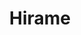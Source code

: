 ---
layout: place
title: "Hirame"
permalink: /new-york/yorktown-heights/hirame.html
stateAbbr: NY
stateName: New York
cityName: Yorktown Heights
seo:
  name: "Hirame"
  type: Restaurant
  links: https://www.hiramesushi.com/
description: "Looking for sushi in Yorktown Heights, New York? Check out Hirame for a delightful Japanese dining experience. Enjoy a variety of sushi and other dishes in a..."
place_id: ChIJF0730xy3wokR8sBlnVREGv0
photos:
  - name: >-
      places/ChIJF0730xy3wokR8sBlnVREGv0/photos/AeeoHcIUCtWnfazYyd7FYCq-pZ-9JBf1bF1yvrdyQRrvN-2QzDwo2Ay-YzZqVOrGn4fuFol6PzWp9aHNT3kbdkSJjaSN_E5Hiuv92AOihXVELBXBZ8wv0UkQY_Jo9N260kEnAAwBld0Ld7ekouGPFrMJx70jU62JqIugIAOxRIx-UvfZjl0jSgsFyLW_0d2pmIg4bkTPat4g8ON-hckHpeuTVhmG_soXgQ9XjwHKjwBJwkFIJx52j6gNkyDHOjNVDm1oQR_TmN0-DrhYniFkSWobBPt8pGuepfJ3N4O4wfyUbd-xyh65EonG9L9ms72u9KTZdPXTjXSvDXN67bINa0wbK7Yb7ROmLtYeTSwwJArfZHvJLDV4mIZf-Nv9BkBDN9k0_pwkAl5pweRjBNRWki7VhQ15lIKfHIwSeaVQk-dQPFI
    widthPx: 4800
    heightPx: 3600
    authorAttributions:
      - displayName: KusionLion
        uri: https://maps.google.com/maps/contrib/103266868359858339889
        photoUri: >-
          https://lh3.googleusercontent.com/a-/ALV-UjXUx7ybVX2KJEoWGsgRRKK2XncpBwfvR9L33sZoSJ4MJ2bKYKg=s100-p-k-no-mo
    flagContentUri: >-
      https://www.google.com/local/imagery/report/?cb_client=maps_api_places.places_api&image_key=!1e10!2sCIHM0ogKEICAgICtn-G9BA&hl=en-US
    googleMapsUri: >-
      https://www.google.com/maps/place//data=!3m4!1e2!3m2!1sCIHM0ogKEICAgICtn-G9BA!2e10!4m2!3m1!1s0x89c2b71cd3f74e17:0xfd1a44549d65c0f2
  - name: >-
      places/ChIJF0730xy3wokR8sBlnVREGv0/photos/AeeoHcIk0mZFOODepUMo9B204Em9_xKKF4arisu1GLZuJDLEpxlqF-3u40VdxcKgqHng97IzR76ATJQfFex3BjXUmnU70dXFXrrUWBDerWQsaiWZiZE64t8RweV7hUggjAcg_CqAC8gEIoUmzAdUmg0ol0iJpGtTGtyZOGGJEcjk18xlvL5nWxGAdpefD-ccqQaGgWhNMGfFBcms1mCeeDjV2KRHwT3TalHTVYiNSR1mt7KuqfsRmcvxvYoYexCN5I1JBUsFfTh7KjFSK95dlHiUX4NnwKdUwSSL0V-2okYYH5IqnDzzgnJe1lQ6HDTUT5eG1UhBmJ-f6xsvv9ObfilV-kaL7zg-hmPVSV3GC0UzcWxS3OtPrOCHrVgJFrAVqEjwRjduX8q8G3c9RbOSzlRAyExQdJhA3OLyRKWREXaQBu-Hb4g
    widthPx: 3000
    heightPx: 4000
    authorAttributions:
      - displayName: V Hok
        uri: https://maps.google.com/maps/contrib/105491962620880850405
        photoUri: >-
          https://lh3.googleusercontent.com/a-/ALV-UjUROBkHU0vfuckdOd7A9aezQMJX-Rn8mXIK9AVJD5j-dHsWrMDpdA=s100-p-k-no-mo
    flagContentUri: >-
      https://www.google.com/local/imagery/report/?cb_client=maps_api_places.places_api&image_key=!1e10!2sCIHM0ogKEICAgIDJvqr7zwE&hl=en-US
    googleMapsUri: >-
      https://www.google.com/maps/place//data=!3m4!1e2!3m2!1sCIHM0ogKEICAgIDJvqr7zwE!2e10!4m2!3m1!1s0x89c2b71cd3f74e17:0xfd1a44549d65c0f2
  - name: >-
      places/ChIJF0730xy3wokR8sBlnVREGv0/photos/AeeoHcJwucQwUajwL_uHLFC1hpl7KcxC-qnd7SUgjNd-TYyXzIoxtkcInkWxKlNMpJnZkEDfbjIXqPPTGLrA_EWNkuO7XhsHXQcmSZJ6RTauGci9HqlP7VE0AGjotYercTmY3KtXULt33wRqZ5ta8kzWjjN5pmhzn0-0qAoaR8H4hFh4bkf9qWCjGGAeLU69NHvGcVBHaF7gP6we95tO2L124yhWllLK0GURIcmwxpEtM5e1xqRld2fw7p9RVEQhgPMRyxFQxbzIpqE3_XLU9MBmMr3P782XrXkfjf_T0Q-8Fhn1R3lrLm395GEB--k1dkX__NK_5W7j7dBAYWEDzx3xMB-wrk6u46AYvgC5-pPYQGAo-tb7QhdEdbaRTeBRI8GJfE7Nqp-GGpD6LxF3DlUQRLWu1pb3hIzPA5go1xkErBIybM-v
    widthPx: 3024
    heightPx: 4032
    authorAttributions:
      - displayName: Danny L
        uri: https://maps.google.com/maps/contrib/102454269628640742671
        photoUri: >-
          https://lh3.googleusercontent.com/a-/ALV-UjUSznPYnSsN1wL2bk2AOKEb5Cwlm6N0nhdrwICnndIJRSQMQ5kN=s100-p-k-no-mo
    flagContentUri: >-
      https://www.google.com/local/imagery/report/?cb_client=maps_api_places.places_api&image_key=!1e10!2sCIHM0ogKEICAgICZ1sakiQE&hl=en-US
    googleMapsUri: >-
      https://www.google.com/maps/place//data=!3m4!1e2!3m2!1sCIHM0ogKEICAgICZ1sakiQE!2e10!4m2!3m1!1s0x89c2b71cd3f74e17:0xfd1a44549d65c0f2
  - name: >-
      places/ChIJF0730xy3wokR8sBlnVREGv0/photos/AeeoHcIM9pkP-3QUXGD68pnRm_cnjKk8rtOAZd5e2kPHCy8-wKUrrxOXTpspgSQw6I3xk1_R2MNV5ozX95pbVEyiWma8eTNIw4-v3YiuxzixIf5Ku_jP0vtTKtio8Kpe6lc_3T9hwEGF5H3utNMitfp9ZfA3dKnIyb4D9lotnjZn01vTCYZdj72cpL2MYjLgsaVxxmoKjR_TAsDey_TdRoodiPvF9Ccmt4u6dgGznvaveHmk5BK6gkEKtdspNUol_OSJ9SshBkoDEL-syBwhBFHwkBVLl16zcjErh1Rnl7GFTQFORs_Ga2a1Ym7BoYE2sY9EfoGk7PMuUDWYxh03W5R9ztwXOB88eMNdrOxA68f-Qc-X2hQW0Enf8RnvsDQOzoS8c3SlbiaiCnSG5E34b__o_ksFzX1juT2nJv_aAWqMPw3wRB-v
    widthPx: 4000
    heightPx: 3000
    authorAttributions:
      - displayName: Bob Considine
        uri: https://maps.google.com/maps/contrib/104896736317714606454
        photoUri: >-
          https://lh3.googleusercontent.com/a-/ALV-UjU7lxHFR47CZHhD_GQABTlXakx1Y0WfOijGUUYPXJxjC1g86crnDg=s100-p-k-no-mo
    flagContentUri: >-
      https://www.google.com/local/imagery/report/?cb_client=maps_api_places.places_api&image_key=!1e10!2sCIHM0ogKEICAgIDm36ukjAE&hl=en-US
    googleMapsUri: >-
      https://www.google.com/maps/place//data=!3m4!1e2!3m2!1sCIHM0ogKEICAgIDm36ukjAE!2e10!4m2!3m1!1s0x89c2b71cd3f74e17:0xfd1a44549d65c0f2
  - name: >-
      places/ChIJF0730xy3wokR8sBlnVREGv0/photos/AeeoHcJqHEgg4Ohen2O--ZrzACcejDlg9RWnzN5BXYHYuoS0XS2cQd1XOdj1vCiGgzbZ1P-wA6M89LYs9kG7lOVn5abW714bRaDJCdOpM-271y2tnEg5ao1PqR-wJt0en6y0-M7w_aZ9LG8tAw3ZPO8-68jnzZc8QHzQroOWnPKvYg5RxNgzy_mXE2tDIc3VcjmXJr07_pEUJbqR4huYjy4gFO52z3BKr4D2_ZMLrEN4BJ3iT9n6nNTpcOMSXzeUtiB7ZZ-GaGZ2W3PHIFWrhPldX1DJ2sKHuYgtEe6jq7OMFlOnUSuAvx3nxwxw2KAFwI_kwXWVW4jP4HA7Bb3pcAJY4cR5t71jl2DE-fPl9DeKpOLDizMcBlvh-5ltuz0V--7TTEmE1m5wsqBA44_2mLQu95jpIR1Ju4uVJcn45Hrqr5N_mAw
    widthPx: 4000
    heightPx: 3000
    authorAttributions:
      - displayName: Bob Considine
        uri: https://maps.google.com/maps/contrib/104896736317714606454
        photoUri: >-
          https://lh3.googleusercontent.com/a-/ALV-UjU7lxHFR47CZHhD_GQABTlXakx1Y0WfOijGUUYPXJxjC1g86crnDg=s100-p-k-no-mo
    flagContentUri: >-
      https://www.google.com/local/imagery/report/?cb_client=maps_api_places.places_api&image_key=!1e10!2sCIHM0ogKEICAgIDm38vhuAE&hl=en-US
    googleMapsUri: >-
      https://www.google.com/maps/place//data=!3m4!1e2!3m2!1sCIHM0ogKEICAgIDm38vhuAE!2e10!4m2!3m1!1s0x89c2b71cd3f74e17:0xfd1a44549d65c0f2
  - name: >-
      places/ChIJF0730xy3wokR8sBlnVREGv0/photos/AeeoHcJBo3qS3j_SKya6nmCHvLOOusl4SlgU-jxNlUQT7QNHpHD5arGf5jPrPPBueqUUiNFLHNYqhy-J4CMwg6XYRNrB0b8is--4pWkW59wM-LXapGG54oQ1d0OA2WpqLQKI08PKcrl7GjI0qmdUahFLYqemrqHsIDjFXkWeWdAX9dBrVBfVtoiMy6v3PvvVzDPvIeZDDwLa8oAa9pmqRvlTIrcZcuY_04K0h0NZN5-0YssyjSZzttnE8pF6eN302YpRst-uawr6A3UsJjnrhllltaFTkd-SUAuuWCXC_LYRX6gchGxMsCOEM1-xEpMVsB9zM4U8aFYtr2gnzvJvULoq3UQEvIWemA4v721mFaxnkSz2pkKOstWu1LB7WQ-73XIAB-JSQqjnp4csLKmuzNkong0VjbTTdwba0kPWHcHA3Ww
    widthPx: 3024
    heightPx: 4032
    authorAttributions:
      - displayName: Danny L
        uri: https://maps.google.com/maps/contrib/102454269628640742671
        photoUri: >-
          https://lh3.googleusercontent.com/a-/ALV-UjUSznPYnSsN1wL2bk2AOKEb5Cwlm6N0nhdrwICnndIJRSQMQ5kN=s100-p-k-no-mo
    flagContentUri: >-
      https://www.google.com/local/imagery/report/?cb_client=maps_api_places.places_api&image_key=!1e10!2sCIHM0ogKEICAgICZ1sakSQ&hl=en-US
    googleMapsUri: >-
      https://www.google.com/maps/place//data=!3m4!1e2!3m2!1sCIHM0ogKEICAgICZ1sakSQ!2e10!4m2!3m1!1s0x89c2b71cd3f74e17:0xfd1a44549d65c0f2
  - name: >-
      places/ChIJF0730xy3wokR8sBlnVREGv0/photos/AeeoHcKkfyJDiwGsRdsqmmgR7HfcdjJ8OQtdak_f7vkRrtECW8aJHzJW44iQtDsJantkZZk6b-Zxb4dPp9fsj6avNfmKGHs9QjqsA3xjoIVmtlnlo6ck1M1Vq5vPMg6pDML0bVtzeT8QKFSXoacpdzSJDNQQDQVMWTC5O9HHRmGoRB1C0S794NFTIJo2coErSA21KlSqmY1JA35HPVRG4mgMsOS1XswYPxi13q_hqpeS_zbtioVn6WuIc-2XLrabhbqPN7I_kLRXfIyKYukHVhpZfpdR0PRc5emJKUPkO4q65J79vDGXS-MpIY9Jdg2KFymDEnXiGf2nvvjylo9oGmeUo01kMB6B40SpqyqxmKaTyBdVj09TE8feH0FD1ZNx4LddTN4_j2OL_uc3QK-qASEFEc5YYimNDMlXxvTG4BaQbYQaoPX4
    widthPx: 396
    heightPx: 357
    authorAttributions:
      - displayName: Suzanne Campo
        uri: https://maps.google.com/maps/contrib/116234029151386155053
        photoUri: >-
          https://lh3.googleusercontent.com/a-/ALV-UjWMdmngCghn40Noi6u9SKdIl1p5ryUAdbPehEhUVNZ0YDAXvII=s100-p-k-no-mo
    flagContentUri: >-
      https://www.google.com/local/imagery/report/?cb_client=maps_api_places.places_api&image_key=!1e10!2sCIHM0ogKEICAgIDBwomjoAE&hl=en-US
    googleMapsUri: >-
      https://www.google.com/maps/place//data=!3m4!1e2!3m2!1sCIHM0ogKEICAgIDBwomjoAE!2e10!4m2!3m1!1s0x89c2b71cd3f74e17:0xfd1a44549d65c0f2
  - name: >-
      places/ChIJF0730xy3wokR8sBlnVREGv0/photos/AeeoHcI7Mmfoh5znqtqL75gFbLl2CjNfIdX6u4uMRCH5duCAiDVvPGhGiPWOA4uIO9vjab7f6hkyld4qXMKx6iQq3_ciMTEjyNu1TImzBdkHJwnJIaV7o-2wlKeJq316zUbgOrhe8o1KqLbsonXOCJk_TfZLNrqasoXmH8eIIal8p_KrK_aYCwnm1nnDykW9cxzVZLbJDvzHH8FHreFavQrx8EdK8TSHurP_gA0uzVVrUER7wLT-u1P9iJKElXKkwxLTK1DI5nwJVL7L7WTX8AWeYty84qLFBTD1FRZm5wcviNMayl7C_kltoIfALxMizCD4gHKzcXEdR-siCY309kMPbqhW8Uvyx_Rds7KGhNY5Pyj8RZQnK6tbywHVkm5qMUWYsPPh3LwkOTGC4-DX5GvZCG-X8sk7-Zt5bJREmqx6Uqoo1A
    widthPx: 417
    heightPx: 530
    authorAttributions:
      - displayName: Suzanne Campo
        uri: https://maps.google.com/maps/contrib/116234029151386155053
        photoUri: >-
          https://lh3.googleusercontent.com/a-/ALV-UjWMdmngCghn40Noi6u9SKdIl1p5ryUAdbPehEhUVNZ0YDAXvII=s100-p-k-no-mo
    flagContentUri: >-
      https://www.google.com/local/imagery/report/?cb_client=maps_api_places.places_api&image_key=!1e10!2sCIHM0ogKEICAgIDBwom1Kg&hl=en-US
    googleMapsUri: >-
      https://www.google.com/maps/place//data=!3m4!1e2!3m2!1sCIHM0ogKEICAgIDBwom1Kg!2e10!4m2!3m1!1s0x89c2b71cd3f74e17:0xfd1a44549d65c0f2
  - name: >-
      places/ChIJF0730xy3wokR8sBlnVREGv0/photos/AeeoHcJpm1Hh9qVTSN66BnEpV0MlR5-lU7RX7q3ptRxEPumZ8pAyBqPpbhUUArWAGkYC22fwonHyHd1FAUnV1ZB1e7Q2X9X-7-DXS0b4UMpw8Nf3Z2R3qS-yN75ChBUkgtqgTkbjTaAslHZpIhLOYhhPYxbl5UbHEVQ4LdFtxakHZUQbiqoJCiV5798CI8RyimqRRU9h0RJ8NCU99XznDqlzFf-pw45rh9Rrlwbhlg3qbL_U4kdwk3liygeSvGF53E8XJEZV4ZrR9VyA67orth7PkPealgVLIKYjqGzkCzv9pwhA0Cl7W1WTpJi-1hhQy9zmbrstJv5RRenRxW2enNvvS1k2vx6wb0tERvGUEYxUK9dXJ2zHk_jAcdmtNnVEXsIFsi7DsSNrVLoRbnkiLL8bCa_sjCxlwYFS5O9RpykZI7Mbu2Uu
    widthPx: 3980
    heightPx: 2586
    authorAttributions:
      - displayName: Bob Considine
        uri: https://maps.google.com/maps/contrib/104896736317714606454
        photoUri: >-
          https://lh3.googleusercontent.com/a-/ALV-UjU7lxHFR47CZHhD_GQABTlXakx1Y0WfOijGUUYPXJxjC1g86crnDg=s100-p-k-no-mo
    flagContentUri: >-
      https://www.google.com/local/imagery/report/?cb_client=maps_api_places.places_api&image_key=!1e10!2sCIHM0ogKEICAgIDexvHf8AE&hl=en-US
    googleMapsUri: >-
      https://www.google.com/maps/place//data=!3m4!1e2!3m2!1sCIHM0ogKEICAgIDexvHf8AE!2e10!4m2!3m1!1s0x89c2b71cd3f74e17:0xfd1a44549d65c0f2
  - name: >-
      places/ChIJF0730xy3wokR8sBlnVREGv0/photos/AeeoHcIcgD0vgAXUgRjSkjXrlng--uSgSqXr79tFHAE6wz51Cna5YltE0WXbwXrOMiHLoxDO8s8yePg0OHJ586iMWFO3a4ntxCrND-2W4XJel-0XUC1qOyuRVhUJDsCHHtobhfxROx4GNpMUaAZfhXFEhjikaFBzvGJZO0twXMDr_qPgRpeEOxAH7w2P_FLwdoQOwPTaMYwx0wwXNNfiegqTkLoPe29jURrcw7WbYY5YQX_PtzWwnzlrxchKzDKTGDN1FGqtwItUzQWzhztaEtbT5FgdAAwTswruF0k3C8ycFFl5IoZmpgREJrabLUayUk7X5jx62c88zZXy_6tGCC0zKaawMCbkbrtWh0XUmWFr7kn3q5rq7fpoD86rirIXbg9VFGczGR4LLhVWWvZe27iQ7tJ7YUa6mDRAp9NYA4SW-3C-qIwx
    widthPx: 1450
    heightPx: 968
    authorAttributions:
      - displayName: Pauline Halim
        uri: https://maps.google.com/maps/contrib/100196531922062300278
        photoUri: >-
          https://lh3.googleusercontent.com/a-/ALV-UjU4ukrUwIuBBZdij4Ii-EQflyt1nORzKM2Vo8FaqUFhXfxuT64g=s100-p-k-no-mo
    flagContentUri: >-
      https://www.google.com/local/imagery/report/?cb_client=maps_api_places.places_api&image_key=!1e10!2sCIHM0ogKEICAgIDcvOvrtQE&hl=en-US
    googleMapsUri: >-
      https://www.google.com/maps/place//data=!3m4!1e2!3m2!1sCIHM0ogKEICAgIDcvOvrtQE!2e10!4m2!3m1!1s0x89c2b71cd3f74e17:0xfd1a44549d65c0f2
address: 369 Downing Dr, Yorktown Heights, NY 10598, USA
street: 369 Downing Dr
city: Yorktown Heights
state: NY
zip: '10598'
country: USA
neighborhood: null
latitude: '41.273597'
longitude: '-73.783102'
accessibility_options:
  wheelchairAccessibleParking: true
  wheelchairAccessibleEntrance: true
  wheelchairAccessibleRestroom: true
  wheelchairAccessibleSeating: true
business_status: OPERATIONAL
name: Hirame
google_maps_links:
  directionsUri: >-
    https://www.google.com/maps/dir//''/data=!4m7!4m6!1m1!4e2!1m2!1m1!1s0x89c2b71cd3f74e17:0xfd1a44549d65c0f2!3e0
  placeUri: https://maps.google.com/?cid=18237964771198877938
  writeAReviewUri: >-
    https://www.google.com/maps/place//data=!4m3!3m2!1s0x89c2b71cd3f74e17:0xfd1a44549d65c0f2!12e1
  reviewsUri: >-
    https://www.google.com/maps/place//data=!4m4!3m3!1s0x89c2b71cd3f74e17:0xfd1a44549d65c0f2!9m1!1b1
  photosUri: >-
    https://www.google.com/maps/place//data=!4m3!3m2!1s0x89c2b71cd3f74e17:0xfd1a44549d65c0f2!10e5
primary_type: Sushi Restaurant
opening_hours:
  regular: null
  current: null
secondary_opening_hours:
  regular:
    weekdayDescriptions: null
    type: null
  current:
    weekdayDescriptions: null
    type: null
phone: (914) 245-9017
price_level: null
price_range: null
rating: '4.3'
rating_count: 116
website: https://www.hiramesushi.com/
reviews:
  - name: >-
      places/ChIJF0730xy3wokR8sBlnVREGv0/reviews/ChdDSUhNMG9nS0VJQ0FnSUNaMXNha3NRRRAB
    relativePublishTimeDescription: a year ago
    rating: 5
    text:
      text: >-
        Best Japanese restaurant in Yorktown!

        Never seen such a fat shrimp tempura and fresh salmon this far from
        ocean :) servicing staffs are very friendly and the owner is on sight to
        make sure everything is right. Came with no expectation but came out
        with satisfied customer! Definitely a repeat custome!
      languageCode: en
    originalText:
      text: >-
        Best Japanese restaurant in Yorktown!

        Never seen such a fat shrimp tempura and fresh salmon this far from
        ocean :) servicing staffs are very friendly and the owner is on sight to
        make sure everything is right. Came with no expectation but came out
        with satisfied customer! Definitely a repeat custome!
      languageCode: en
    authorAttribution:
      displayName: Danny L
      uri: https://www.google.com/maps/contrib/102454269628640742671/reviews
      photoUri: >-
        https://lh3.googleusercontent.com/a-/ALV-UjUSznPYnSsN1wL2bk2AOKEb5Cwlm6N0nhdrwICnndIJRSQMQ5kN=s128-c0x00000000-cc-rp-mo-ba4
    publishTime: '2023-09-10T02:56:11.642791Z'
    flagContentUri: >-
      https://www.google.com/local/review/rap/report?postId=ChdDSUhNMG9nS0VJQ0FnSUNaMXNha3NRRRAB&d=17924085&t=1
    googleMapsUri: >-
      https://www.google.com/maps/reviews/data=!4m6!14m5!1m4!2m3!1sChdDSUhNMG9nS0VJQ0FnSUNaMXNha3NRRRAB!2m1!1s0x89c2b71cd3f74e17:0xfd1a44549d65c0f2
  - name: >-
      places/ChIJF0730xy3wokR8sBlnVREGv0/reviews/ChZDSUhNMG9nS0VJQ0FnSURucXNxZkdBEAE
    relativePublishTimeDescription: 6 months ago
    rating: 5
    text:
      text: >-
        Great family business, good food for everyone at a fair price. If you
        have children it is always difficult to find something everyone likes.
        They have so much on the menu, you’d have a hard time not finding
        something for them! The food is consistently good no matter what you
        order and the staff is very friendly! Great place right in the middle of
        Yorktown!
      languageCode: en
    originalText:
      text: >-
        Great family business, good food for everyone at a fair price. If you
        have children it is always difficult to find something everyone likes.
        They have so much on the menu, you’d have a hard time not finding
        something for them! The food is consistently good no matter what you
        order and the staff is very friendly! Great place right in the middle of
        Yorktown!
      languageCode: en
    authorAttribution:
      displayName: Giancarlo Vinciguerra
      uri: https://www.google.com/maps/contrib/114276160389465196964/reviews
      photoUri: >-
        https://lh3.googleusercontent.com/a/ACg8ocJCowsSh-kVn8RbBbaWifxUim5qOFVYMgwOuu4nzqgEvKJ7wg=s128-c0x00000000-cc-rp-mo
    publishTime: '2024-10-05T01:19:07.163485Z'
    flagContentUri: >-
      https://www.google.com/local/review/rap/report?postId=ChZDSUhNMG9nS0VJQ0FnSURucXNxZkdBEAE&d=17924085&t=1
    googleMapsUri: >-
      https://www.google.com/maps/reviews/data=!4m6!14m5!1m4!2m3!1sChZDSUhNMG9nS0VJQ0FnSURucXNxZkdBEAE!2m1!1s0x89c2b71cd3f74e17:0xfd1a44549d65c0f2
  - name: >-
      places/ChIJF0730xy3wokR8sBlnVREGv0/reviews/ChdDSUhNMG9nS0VJQ0FnSUNmLTdHRHBRRRAB
    relativePublishTimeDescription: 3 months ago
    rating: 5
    text:
      text: >-
        Amazing place with not just great sushi they have Chinese food that is
        to die for!! I love going to this place with my families at least once a
        month!

        I personally love the Alaskan roll, BMW roll and the salmon! It’s
        absolutely fantastic!! And the gyoza is great and the chicken lomain is
        just to die for!!!
      languageCode: en
    originalText:
      text: >-
        Amazing place with not just great sushi they have Chinese food that is
        to die for!! I love going to this place with my families at least once a
        month!

        I personally love the Alaskan roll, BMW roll and the salmon! It’s
        absolutely fantastic!! And the gyoza is great and the chicken lomain is
        just to die for!!!
      languageCode: en
    authorAttribution:
      displayName: Sophia Bukhover
      uri: https://www.google.com/maps/contrib/103111227755934152630/reviews
      photoUri: >-
        https://lh3.googleusercontent.com/a-/ALV-UjVxwYQN3FvqYthFbbwgPBsuzrTCM3LFQvozlDBn0wWZeG235yIE=s128-c0x00000000-cc-rp-mo-ba2
    publishTime: '2025-01-02T02:03:20.558490Z'
    flagContentUri: >-
      https://www.google.com/local/review/rap/report?postId=ChdDSUhNMG9nS0VJQ0FnSUNmLTdHRHBRRRAB&d=17924085&t=1
    googleMapsUri: >-
      https://www.google.com/maps/reviews/data=!4m6!14m5!1m4!2m3!1sChdDSUhNMG9nS0VJQ0FnSUNmLTdHRHBRRRAB!2m1!1s0x89c2b71cd3f74e17:0xfd1a44549d65c0f2
  - name: >-
      places/ChIJF0730xy3wokR8sBlnVREGv0/reviews/ChdDSUhNMG9nS0VJQ0FnSURtMzR2WXpRRRAB
    relativePublishTimeDescription: 2 years ago
    rating: 5
    text:
      text: >-
        I've been eating at Hirame for years, this review is long overdue.


        Unassuming on the outside and when you enter but have no fear this
        family owned restaurant will win you over.


        Whitney will probably greet, seat and wait on you, as others said she is
        super friendly makes you feel welcome.  She recognizes us and remembers
        our favorites, or is quick to make a reccomendation.


        The sushi is the best in upper Westchester, always fresh and
        consistently great.  Udon bowls are also excellent.


        If you like sushi, Hirame is highly reccomended.
      languageCode: en
    originalText:
      text: >-
        I've been eating at Hirame for years, this review is long overdue.


        Unassuming on the outside and when you enter but have no fear this
        family owned restaurant will win you over.


        Whitney will probably greet, seat and wait on you, as others said she is
        super friendly makes you feel welcome.  She recognizes us and remembers
        our favorites, or is quick to make a reccomendation.


        The sushi is the best in upper Westchester, always fresh and
        consistently great.  Udon bowls are also excellent.


        If you like sushi, Hirame is highly reccomended.
      languageCode: en
    authorAttribution:
      displayName: Bob Considine
      uri: https://www.google.com/maps/contrib/104896736317714606454/reviews
      photoUri: >-
        https://lh3.googleusercontent.com/a-/ALV-UjU7lxHFR47CZHhD_GQABTlXakx1Y0WfOijGUUYPXJxjC1g86crnDg=s128-c0x00000000-cc-rp-mo-ba5
    publishTime: '2022-08-31T17:48:37.336901Z'
    flagContentUri: >-
      https://www.google.com/local/review/rap/report?postId=ChdDSUhNMG9nS0VJQ0FnSURtMzR2WXpRRRAB&d=17924085&t=1
    googleMapsUri: >-
      https://www.google.com/maps/reviews/data=!4m6!14m5!1m4!2m3!1sChdDSUhNMG9nS0VJQ0FnSURtMzR2WXpRRRAB!2m1!1s0x89c2b71cd3f74e17:0xfd1a44549d65c0f2
  - name: >-
      places/ChIJF0730xy3wokR8sBlnVREGv0/reviews/ChdDSUhNMG9nS0VJQ0FnSURjdk91TGxnRRAB
    relativePublishTimeDescription: 4 years ago
    rating: 5
    text:
      text: >-
        We love this place! It's fabulous for little children as they have a
        small play area and they're very accommodating.  We've also been happy
        with using Hirame sushi for large platters of sushi rolls for parties. 
        Their food is consistently great.
      languageCode: en
    originalText:
      text: >-
        We love this place! It's fabulous for little children as they have a
        small play area and they're very accommodating.  We've also been happy
        with using Hirame sushi for large platters of sushi rolls for parties. 
        Their food is consistently great.
      languageCode: en
    authorAttribution:
      displayName: Pauline Halim
      uri: https://www.google.com/maps/contrib/100196531922062300278/reviews
      photoUri: >-
        https://lh3.googleusercontent.com/a-/ALV-UjU4ukrUwIuBBZdij4Ii-EQflyt1nORzKM2Vo8FaqUFhXfxuT64g=s128-c0x00000000-cc-rp-mo-ba2
    publishTime: '2020-05-30T17:11:27.474970Z'
    flagContentUri: >-
      https://www.google.com/local/review/rap/report?postId=ChdDSUhNMG9nS0VJQ0FnSURjdk91TGxnRRAB&d=17924085&t=1
    googleMapsUri: >-
      https://www.google.com/maps/reviews/data=!4m6!14m5!1m4!2m3!1sChdDSUhNMG9nS0VJQ0FnSURjdk91TGxnRRAB!2m1!1s0x89c2b71cd3f74e17:0xfd1a44549d65c0f2
parking_options:
  freeParkingLot: true
  freeStreetParking: true
payment_options:
  acceptsCreditCards: true
  acceptsDebitCards: true
  acceptsCashOnly: false
allow_dogs: null
curbside_pickup: null
delivery: true
dine_in: true
good_for_children: true
good_for_groups: true
good_for_sports: false
live_music: false
menu_for_children: null
outdoor_seating: false
reservable: true
restroom: true
serves_beer: true
serves_breakfast: null
serves_brunch: false
serves_cocktails: null
serves_coffee: null
serves_dinner: true
serves_dessert: true
serves_lunch: true
serves_vegetarian_food: true
serves_wine: true
takeout: true
summary: null

---